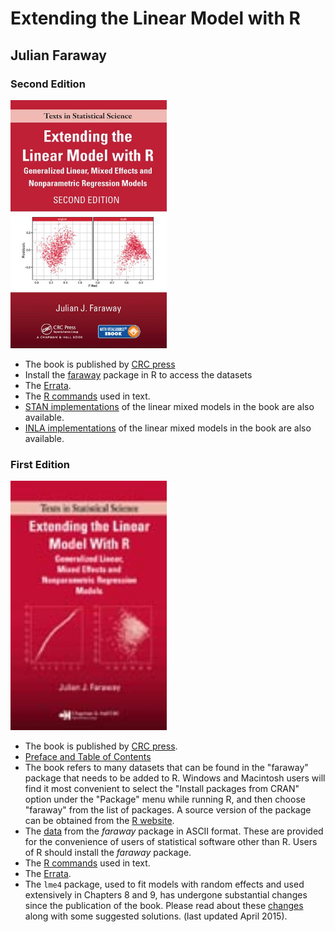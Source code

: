 # Extending the Linear Model with R

## Julian Faraway

### Second Edition

<img src="elm2.jpg" alt="ELM 2Ed book" width="250"/>

- The book is published by [CRC press](https://www.crcpress.com/Extending-the-Linear-Model-with-R-Generalized-Linear-Mixed-Effects-and/Faraway/9781498720960)
- Install the [faraway](https://cloud.r-project.org/web/packages/faraway/index.html) package in R to access the datasets
- The [Errata](errata2.md).
- The [R commands](scripts2/index.md)  used in text.
- [STAN implementations](../stan/index.html) of the linear mixed models in the book are also available.
- [INLA implementations](../inla/index.html) of the linear mixed models in the book are also available.

### First Edition

<img src="elm.jpg" alt="ELM 1Ed book" width="250"/>


- The book is published by [CRC press](http://www.crcpress.com/product/isbn/9781584884248).
- [Preface and Table of Contents](prefelm.pdf)
- The book refers to many datasets that can be found in the
  "faraway" package that needs to be added to R.
  Windows and Macintosh users will find it most convenient to select
  the "Install packages from CRAN"
  option under the "Package" menu while running R, and then choose "faraway"
  from the list of packages. A source version of the package can be obtained
  from the [R website](http://www.r-project.org).
- The [data](../book/jfdata.zip) from the *faraway* package
  in  ASCII format. These are provided for the convenience of users
  of statistical software other than R. Users of R should install
  the *faraway* package.
- The [R commands](scripts/index.md)  used in text.
- The [Errata](errata.md).
- The `lme4` package, used to  fit models with random effects and used extensively in Chapters 8 and 9, has
  undergone substantial changes since the publication of the book. Please read about these [changes](../mixchange/index.html)
  along with some suggested solutions. (last updated April 2015).

